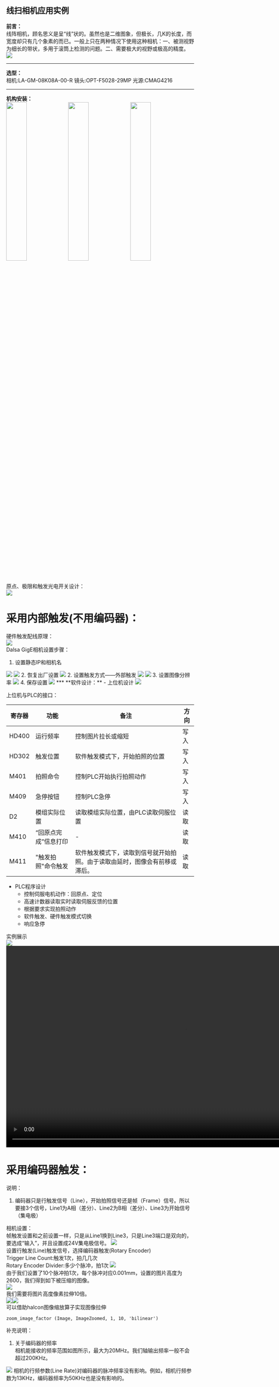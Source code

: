 ## 线扫相机应用实例 ##  
**前言：**  
线阵相机，顾名思义是呈“线”状的。虽然也是二维图象，但极长，几K的长度，而宽度却只有几个象素的而已。一般上只在两种情况下使用这种相机：一、被测视野为细长的带状，多用于滚筒上检测的问题。二、需要极大的视野或极高的精度。  
<img src="1.gif"/>
***  
**选型：**  
相机:LA-GM-08K08A-00-R
镜头:OPT-F5028-29MP
光源:CMAG4216
***  
**机构安装：**  
<img src="正视图.gif" width=33%/><img src="侧视图.gif" width=33%/><img src="俯视图.gif" width=33%/>  
原点、极限和触发光电开关设计：  
<img src="原点极限设计.gif"/>  
# 采用内部触发(不用编码器)： #  
硬件触发配线原理：  
<img src="外部触发接线图.gif"/>  
Dalsa GigE相机设置步骤：  
1. 设置静态IP和相机名  
<img src="设置相机名称.gif"/>  
<img src="设置相机名称2.gif"/>  
2. 恢复出厂设置  
<img src="恢复出厂设置.gif"/>  
2. 设置触发方式——外部触发  
<img src="外部触发1.gif"/>  
<img src="外部触发2.gif"/>  
3. 设置图像分辨率  
<img src="图像分辨率.gif"/>  
4. 保存设置  
<img src="保存参数.gif"/>  
***
**软件设计：**  
- 上位机设计  
<img src="上位机.gif"/>  

上位机与PLC的接口：  

|寄存器|功能|备注|方向|
|-|-|-|-|
|HD400|运行频率|控制图片拉长或缩短|写入
|HD302|触发位置|软件触发模式下，开始拍照的位置|写入
|M401|拍照命令|控制PLC开始执行拍照动作|写入
|M409|急停按钮|控制PLC急停|写入
|D2|模组实际位置|读取模组实际位置，由PLC读取伺服位置|读取
|M410|“回原点完成”信息打印|-|读取
|M411|"触发拍照"命令触发|软件触发模式下，读取到信号就开始拍照。由于读取由延时，图像会有前移或滞后。|读取

- PLC程序设计
    - 控制伺服电机动作：回原点、定位
    - 高速计数器读取实时读取伺服反馈的位置
    - 根据要求实现拍照动作
    - 软件触发、硬件触发模式切换
    - 响应急停  

实例展示  
<img src="20191126.bmp"/>  
<video src="VID_20191126_171002.mp4" width="960" height="540"
controls="controls">  
# 采用编码器触发： #  
说明：  
1. 编码器只是行触发信号（Line），开始拍照信号还是帧（Frame）信号。所以要接3个信号，Line1为A相（差分）、Line2为B相（差分）、Line3为开始信号（集电极）
  
相机设置：  
帧触发设置和之前设置一样，只是从Line1换到Line3，只是Line3端口是双向的，要选成“输入”，并且设置成24V集电极信号。
<img src="线扫02.jpg"/>   
设置行触发(Line)触发信号，选择编码器触发(Rotary Encoder)  
Trigger Line Count:触发1次，拍几几次  
Rotary Encoder Divider:多少个脉冲，拍1次
<img src="线扫03.jpg"/>  
由于我们设置了10个脉冲拍1次，每个脉冲对应0.001mm，设置的图片高度为2600，我们得到如下被压缩的图像。  
<img src="2.bmp"/>  
我们需要将图片高度像素拉伸10倍。  
<img src="线扫05.jpg"/><img src="线扫04.jpg"/>  
可以借助halcon图像缩放算子实现图像拉伸  
```
zoom_image_factor (Image, ImageZoomed, 1, 10, 'bilinear')
```  

补充说明：  
1. 关于编码器的频率  
相机能接收的频率范围如图所示，最大为20MHz。我们轴输出频率一般不会超过200KHz。  
<img src="线扫06.jpg"/>  
相机的行频参数(Line Rate)对编码器的脉冲频率没有影响。例如，相机行频参数为13KHz，编码器频率为50KHz也是没有影响的。